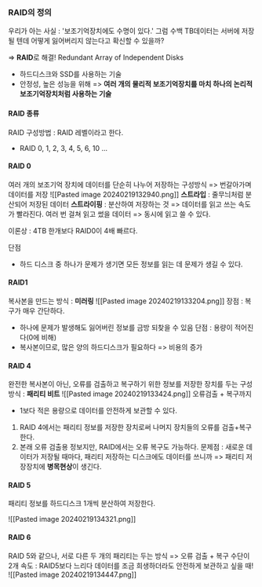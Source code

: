 ### RAID의 정의

우리가 아는 사실 : '보조기억장치에도 수명이 있다.'
그럼 수백 TB데이터는 서버에 저장될 텐데 어떻게 잃어버리지 않는다고 확신할 수 있을까?

=> **RAID**로 해결!
Redundant Array of Independent Disks
- 하드디스크와 SSD를 사용하는 기술
- 안정성, 높은 성능을 위해 => **여러 개의 물리적 보조기억장치를 마치 하나의 논리적 보조기억장치처럼 사용하는 기술**

#### RAID 종류
RAID 구성방법 : RAID 레벨이라고 한다.
- RAID 0, 1, 2, 3, 4, 5, 6, 10 ...

#### RAID 0
여러 개의 보조기억 장치에 데이터를 단순히 나누어 저장하는 구성방식
=> 번갈아가며 데이터를 저장
![[Pasted image 20240219132940.png]]
**스트라입** : 줄무늬처럼 분산되어 저장된 데이터
**스트라이핑** : 분산하여 저장하는 것 => 데이터를 읽고 쓰는 속도가 빨라진다.
여러 번 걸쳐 읽고 썼을 데이터 => 동시에 읽고 쓸 수 있다.

이론상 : 4TB 한개보다 RAID0이 4배 빠르다.

단점 
- 하드 디스크 중 하나가 문제가 생기면 모든 정보를 읽는 데 문제가 생길 수 있다.

#### RAID1
복사본을 만드는 방식 : **미러링**
![[Pasted image 20240219133204.png]]
장점 : 복구가 매우 간단하다.
- 하나에 문제가 발생해도 잃어버린 정보를 금방 되찾을 수 있음
단점 : 용량이 적어진다(0에 비해)
- 복사본이므로, 많은 양의 하드디스크가 필요하다 => 비용의 증가

#### RAID 4
완전한 복사본이 아닌, 오류를 검출하고 복구하기 위한 정보를 저장한 장치를 두는 구성방식 : **패리티 비트**
![[Pasted image 20240219133424.png]]
오류검출 + 복구까지
- 1보다 적은 용량으로 데이터를 안전하게 보관할 수 있다.
1. RAID 4에서는 패리티 정보를 저장한 장치로써 나머지 장치들의 오류를 검출+복구한다.
2. 본래 오류 검출용 정보지만, RAID에서는 오류 복구도 가능하다.
문제점 : 새로운 데이터가 저장될 때마다, 패리티 저장하는 디스크에도 데이터를 쓰니까 => 패리티 저장장치에 **병목현상**이 생긴다.

#### RAID 5
패리티 정보를 하드디스크 1개씩 분산하여 저장한다.

![[Pasted image 20240219134321.png]]

#### RAID 6
RAID 5와 같으나, 서로 다른 두 개의 패리티는 두는 방식
=> 오류 검출 + 복구 수단이 2개
속도 : RAID5보다 느리다
데이터를 조금 희생하더라도 안전하게 보관하고 싶을 때!
![[Pasted image 20240219134447.png]]

